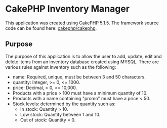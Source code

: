 # CakePHP Inventory Manager

This application was created using [CakePHP](https://cakephp.org) 5.1.5.
The framework source code can be found here: [cakephp/cakephp](https://github.com/cakephp/cakephp).

## Purpose

The purpose of this application is to allow the user to add, update, edit and delete items from an inventory database created using MYSQL.
There are various rules against inventory such as the following:

- name: Required, unique, must be between 3 and 50 characters.
- quantity: Integer, >= 0, <= 1000.
- price: Decimal, > 0, <= 10,000.
- Products with a price > 100 must have a minimum quantity of 10.
- Products with a name containing "promo" must have a price < 50.
- Stock levels: determined by the quantity such as:
  - In stock: Quantity > 10.
  - Low stock: Quantity between 1 and 10.
  - Out of stock: Quantity = 0.
